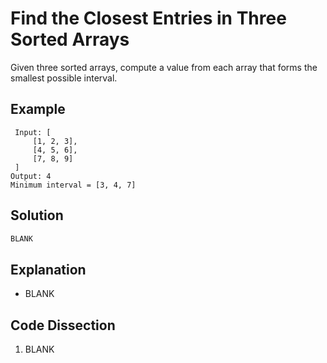 # Find the Closest Entries in Three Sorted Arrays
Given three sorted arrays, compute a value from each array that forms the smallest possible interval.

## Example
```
 Input: [
     [1, 2, 3],
     [4, 5, 6],
     [7, 8, 9]
 ]
Output: 4
Minimum interval = [3, 4, 7]
```

## Solution
```python
BLANK
```

## Explanation
* BLANK

## Code Dissection
1. BLANK
